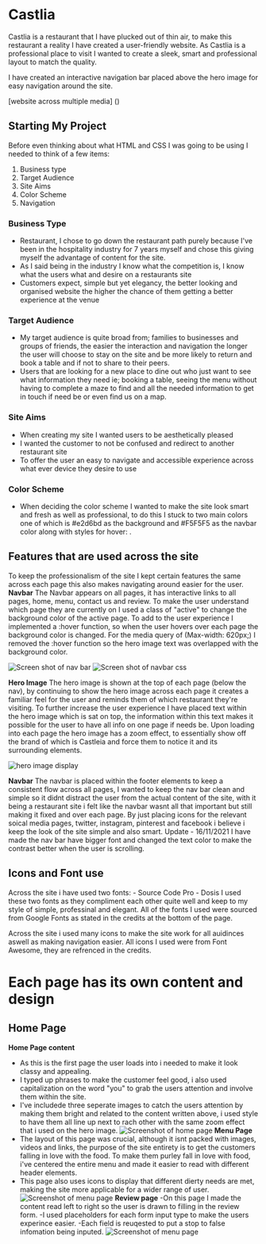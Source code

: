# Castlia 
Castlia is a restaurant that I have plucked out of thin air, to make this restaurant a reality I have created a user-friendly website. As Castlia is a professional place to visit I wanted to create a sleek, smart and professional layout to match the quality.  

I have created an interactive navigation bar placed above the hero image for easy navigation around the site.

[website across multiple media] ()

## Starting My Project 
Before even thinking about what HTML and CSS I was going to be using I needed to think of a few items:
1. Business type
2. Target Audience
3. Site Aims 
4. Color Scheme 
5. Navigation

### Business Type 
- Restaurant, I chose to go down the restaurant path purely because I've been in the hospitality industry for 7 years myself and chose this giving myself the advantage of content for the site. 
- As I said being in the industry I know what the competition is, I know what the users what and desire on a restaurants site 
- Customers expect, simple but yet elegancy, the better looking and organised website the higher the chance of them getting a better experience at the venue
### Target Audience
- My target audience is quite broad from; families to businesses and groups of friends, the easier the interaction and navigation the longer the user will choose to stay on the site and be more likely to return and book a table and if not to share to their peers. 
- Users that are looking for a new place to dine out who just want to see what information they need ie; booking a table, seeing the menu without having to complete a maze to find and all the needed information to get in touch if need be or even find us on a map. 

### Site Aims 
- When creating my site I wanted users to be aesthetically pleased
- I wanted the customer to not be confused and redirect to another restaurant site
- To offer the user an easy to navigate and accessible experience across what ever device they desire to use 
### Color Scheme 
 - When deciding the color scheme I wanted to make the site look smart and fresh as well as professional, to do this I stuck to two main colors one of which is #e2d6bd as the background and #F5F5F5 as the navbar color along with styles for hover: . 

## Features that are used across the site
To keep the professionalism of the site I kept certain features the same across each page this also makes navigating around easier for the user. 
 **Navbar**
The Navbar appears on all pages, it has interactive links to all pages, home, menu, contact us and review. To make the user understand which page they are currently on I used a class of "active" to change the background color of the active page. To add to the user experience I implemented a :hover function, so when the user hovers over each page the background color is changed. For the media query of (Max-width: 620px;) I removed the :hover function so the hero image text was overlapped with the background color.
 
  ![Screen shot of nav bar](/assets/images/Nav.bar.hover.jpg) ![Screen shot of navbar css](/assets/images/Nav-CSS.jpg)
  <!-- Add testing of old screen shots to new ones with new edits for nav bar and footer -->


  **Hero Image** 
The hero image is shown at the top of each page (below the nav), by continuing to show the hero image across each page it creates a familiar feel for the user and reminds them of which restaurant they're visiting. To further increase the user experience I have placed text within the hero image which is sat on top, the information within this text makes it possible for the user to have all info on one page if needs be. Upon loading into each page the hero image has a zoom effect, to essentially show off the brand of which is Castleia and force them to notice it and its surrounding elements.
  
  ![hero image display](/assets/images/hero-image-sc.jpg) 

**Navbar**
The navbar is placed within the footer elements to keep a consistent flow across all pages, I wanted to keep the nav bar clean and simple so it didnt distract the user from the actual content of the site, with it being a restaurant site i felt like the navbar wasnt all that important but still making it fixed and over each page. By just placing icons for the relevant soical media pages, twitter, instagram, pinterest and facebook i believe i keep the look of the site simple and also smart. 
Update - 16/11/2021 I have made the nav bar have bigger font and changed the text color to make the contrast better when the user is scrolling.

## Icons and Font use 
Across the site i have used two fonts:
                              -  Source Code Pro 
                              -  Dosis
I used these two fonts as they compliment each other quite well and keep to my style of simple, professinal  and elegant. 
All of the fonts I used were sourced from Google Fonts as stated in the credits at the bottom of the page. 

Across the site i used many icons to make the site work for all auidinces aswell as making navigation easier. 
All icons I used were from Font Awesome, they are refrenced in the credits.

# Each page has its own content and design 
## Home Page 

**Home Page content** 
- As this is the first page the user loads into i needed to make it look classy and appealing. 
- I typed up phrases to make the customer feel good, i also used capitalization on the word "you" to grab the users attention and involve them within the site.
- I've includede three seperate images to catch the users attention by making them bright and related to the content written above, i used style to have them all line up next to rach other with the same zoom effect that i used on the hero image.
![Screenshot of home page](/assets/images/homepage-ss.png) 
**Menu Page**
- The layout of this page was crucial, although it isnt packed with images, videos and links, the purpose of the site entirety is to get the customers falling in love with the food. To make them purley fall in love with food, i've centered the entire menu and made it easier to read with different header elements. 
- This page also uses icons to display that different dierty needs are met, making the site more applicable for a wider range of user.
![Screenshot of menu page](/assets/images/homepage-ss.png)
**Review page**
-On this page I made the content read left to right so the user is drawn to filling in the review form. 
-I used placeholders for each form input type to make the users experince easier. 
-Each field is reuqested to put a stop to false infomation being inputed. 
![Screenshot of menu page](/assets/images/review-ss.png)






                    










